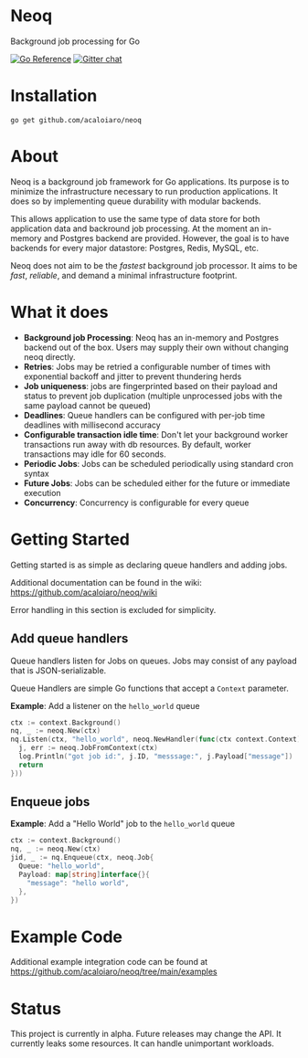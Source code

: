# Neoq

Background job processing for Go

[![Go Reference](https://pkg.go.dev/badge/github.com/acaloiaro/neoq.svg)](https://pkg.go.dev/github.com/acaloiaro/neoq) [![Gitter chat](https://badges.gitter.im/gitterHQ/gitter.png)](https://app.gitter.im/#/room/#neoq:gitter.im)

# Installation

`go get github.com/acaloiaro/neoq`

# About

Neoq is a background job framework for Go applications. Its purpose is to minimize the infrastructure necessary to run production applications. It does so by implementing queue durability with modular backends.

This allows application to use the same type of data store for both application data and backround job processing. At the moment an in-memory and Postgres backend are provided. However, the goal is to have backends for every major datastore: Postgres, Redis, MySQL, etc.

Neoq does not aim to be the _fastest_ background job processor. It aims to be _fast_, _reliable_, and demand a minimal infrastructure footprint.

# What it does

- **Background job Processing**: Neoq has an in-memory and Postgres backend out of the box. Users may supply their own without changing neoq directly.
- **Retries**: Jobs may be retried a configurable number of times with exponential backoff and jitter to prevent thundering herds
- **Job uniqueness**: jobs are fingerprinted based on their payload and status to prevent job duplication (multiple unprocessed jobs with the same payload cannot be queued)
- **Deadlines**: Queue handlers can be configured with per-job time deadlines with millisecond accuracy
- **Configurable transaction idle time**: Don't let your background worker transactions run away with db resources. By default, worker transactions may idle for 60 seconds.
- **Periodic Jobs**: Jobs can be scheduled periodically using standard cron syntax
- **Future Jobs**: Jobs can be scheduled either for the future or immediate execution
- **Concurrency**: Concurrency is configurable for every queue

# Getting Started

Getting started is as simple as declaring queue handlers and adding jobs.

Additional documentation can be found in the wiki: https://github.com/acaloiaro/neoq/wiki

Error handling in this section is excluded for simplicity.

## Add queue handlers

Queue handlers listen for Jobs on queues. Jobs may consist of any payload that is JSON-serializable.

Queue Handlers are simple Go functions that accept a `Context` parameter.

**Example**: Add a listener on the `hello_world` queue

```go
ctx := context.Background()
nq, _ := neoq.New(ctx)
nq.Listen(ctx, "hello_world", neoq.NewHandler(func(ctx context.Context) (err error) {
  j, err := neoq.JobFromContext(ctx)
  log.Println("got job id:", j.ID, "messsage:", j.Payload["message"])
  return
}))
```

## Enqueue jobs

**Example**: Add a "Hello World" job to the `hello_world` queue

```go
ctx := context.Background()
nq, _ := neoq.New(ctx)
jid, _ := nq.Enqueue(ctx, neoq.Job{
  Queue: "hello_world",
  Payload: map[string]interface{}{
    "message": "hello world",
  },
})
```

# Example Code

Additional example integration code can be found at https://github.com/acaloiaro/neoq/tree/main/examples

# Status

This project is currently in alpha. Future releases may change the API. It currently leaks some resources. It can handle unimportant workloads.
